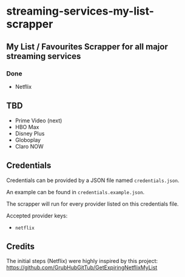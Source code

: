 # streaming-services-my-list-scrapper

## My List / Favourites Scrapper for all major streaming services

### Done

- Netflix

## TBD

- Prime Video (next)
- HBO Max
- Disney Plus
- Globoplay
- Claro NOW

## Credentials

Credentials can be provided by a JSON file named `credentials.json`.

An example can be found in `credentials.example.json`.

The scrapper will run for every provider listed on this credentials file.

Accepted provider keys:

- `netflix`

## Credits

The initial steps (Netflix) were highly inspired by this project:
https://github.com/GrubHubGitTub/GetExpiringNetflixMyList
